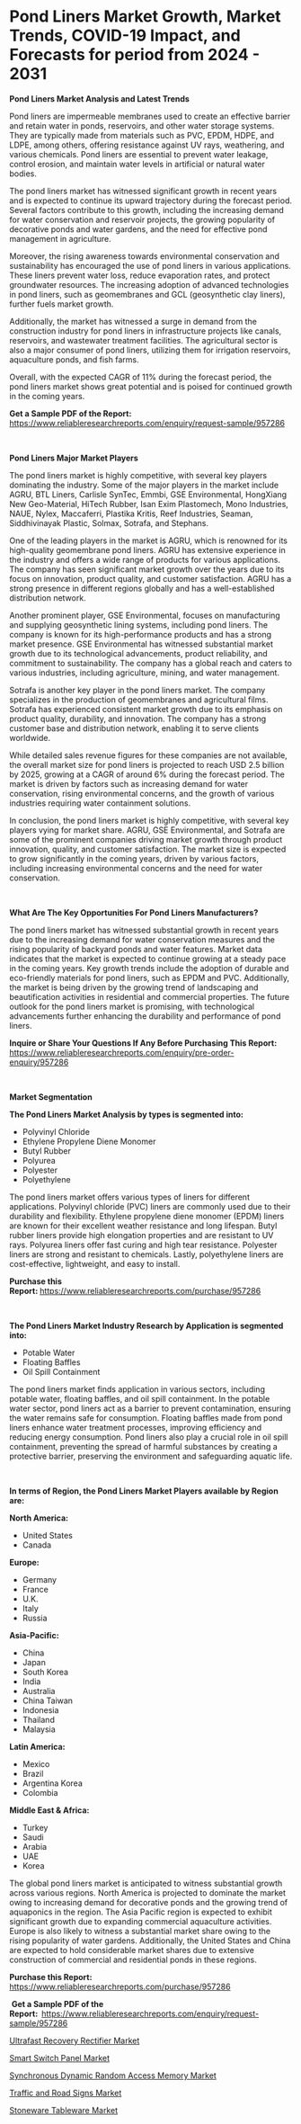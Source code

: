 <p><h1>Pond Liners Market Growth, Market Trends, COVID-19 Impact, and Forecasts for period from 2024 - 2031</h1></p><p><strong>Pond Liners Market Analysis and Latest Trends</strong></p>
<p><p>Pond liners are impermeable membranes used to create an effective barrier and retain water in ponds, reservoirs, and other water storage systems. They are typically made from materials such as PVC, EPDM, HDPE, and LDPE, among others, offering resistance against UV rays, weathering, and various chemicals. Pond liners are essential to prevent water leakage, control erosion, and maintain water levels in artificial or natural water bodies.</p><p>The pond liners market has witnessed significant growth in recent years and is expected to continue its upward trajectory during the forecast period. Several factors contribute to this growth, including the increasing demand for water conservation and reservoir projects, the growing popularity of decorative ponds and water gardens, and the need for effective pond management in agriculture.</p><p>Moreover, the rising awareness towards environmental conservation and sustainability has encouraged the use of pond liners in various applications. These liners prevent water loss, reduce evaporation rates, and protect groundwater resources. The increasing adoption of advanced technologies in pond liners, such as geomembranes and GCL (geosynthetic clay liners), further fuels market growth.</p><p>Additionally, the market has witnessed a surge in demand from the construction industry for pond liners in infrastructure projects like canals, reservoirs, and wastewater treatment facilities. The agricultural sector is also a major consumer of pond liners, utilizing them for irrigation reservoirs, aquaculture ponds, and fish farms.</p><p>Overall, with the expected CAGR of 11% during the forecast period, the pond liners market shows great potential and is poised for continued growth in the coming years.</p></p>
<p><strong>Get a Sample PDF of the Report:&nbsp;</strong> <a href="https://www.reliableresearchreports.com/enquiry/request-sample/957286">https://www.reliableresearchreports.com/enquiry/request-sample/957286</a></p>
<p>&nbsp;</p>
<p><strong>Pond Liners Major Market Players</strong></p>
<p><p>The pond liners market is highly competitive, with several key players dominating the industry. Some of the major players in the market include AGRU, BTL Liners, Carlisle SynTec, Emmbi, GSE Environmental, HongXiang New Geo-Material, HiTech Rubber, Isan Exim Plastomech, Mono Industries, NAUE, Nylex, Maccaferri, Plastika Kritis, Reef Industries, Seaman, Siddhivinayak Plastic, Solmax, Sotrafa, and Stephans.</p><p>One of the leading players in the market is AGRU, which is renowned for its high-quality geomembrane pond liners. AGRU has extensive experience in the industry and offers a wide range of products for various applications. The company has seen significant market growth over the years due to its focus on innovation, product quality, and customer satisfaction. AGRU has a strong presence in different regions globally and has a well-established distribution network.</p><p>Another prominent player, GSE Environmental, focuses on manufacturing and supplying geosynthetic lining systems, including pond liners. The company is known for its high-performance products and has a strong market presence. GSE Environmental has witnessed substantial market growth due to its technological advancements, product reliability, and commitment to sustainability. The company has a global reach and caters to various industries, including agriculture, mining, and water management.</p><p>Sotrafa is another key player in the pond liners market. The company specializes in the production of geomembranes and agricultural films. Sotrafa has experienced consistent market growth due to its emphasis on product quality, durability, and innovation. The company has a strong customer base and distribution network, enabling it to serve clients worldwide.</p><p>While detailed sales revenue figures for these companies are not available, the overall market size for pond liners is projected to reach USD 2.5 billion by 2025, growing at a CAGR of around 6% during the forecast period. The market is driven by factors such as increasing demand for water conservation, rising environmental concerns, and the growth of various industries requiring water containment solutions.</p><p>In conclusion, the pond liners market is highly competitive, with several key players vying for market share. AGRU, GSE Environmental, and Sotrafa are some of the prominent companies driving market growth through product innovation, quality, and customer satisfaction. The market size is expected to grow significantly in the coming years, driven by various factors, including increasing environmental concerns and the need for water conservation.</p></p>
<p>&nbsp;</p>
<p><strong>What Are The Key Opportunities For Pond Liners Manufacturers?</strong></p>
<p><p>The pond liners market has witnessed substantial growth in recent years due to the increasing demand for water conservation measures and the rising popularity of backyard ponds and water features. Market data indicates that the market is expected to continue growing at a steady pace in the coming years. Key growth trends include the adoption of durable and eco-friendly materials for pond liners, such as EPDM and PVC. Additionally, the market is being driven by the growing trend of landscaping and beautification activities in residential and commercial properties. The future outlook for the pond liners market is promising, with technological advancements further enhancing the durability and performance of pond liners.</p></p>
<p><strong>Inquire or Share Your Questions If Any Before Purchasing This Report:</strong> <a href="https://www.reliableresearchreports.com/enquiry/pre-order-enquiry/957286">https://www.reliableresearchreports.com/enquiry/pre-order-enquiry/957286</a></p>
<p>&nbsp;</p>
<p><strong>Market Segmentation</strong></p>
<p><strong>The Pond Liners Market Analysis by types is segmented into:</strong></p>
<p><ul><li>Polyvinyl Chloride</li><li>Ethylene Propylene Diene Monomer</li><li>Butyl Rubber</li><li>Polyurea</li><li>Polyester</li><li>Polyethylene</li></ul></p>
<p><p>The pond liners market offers various types of liners for different applications. Polyvinyl chloride (PVC) liners are commonly used due to their durability and flexibility. Ethylene propylene diene monomer (EPDM) liners are known for their excellent weather resistance and long lifespan. Butyl rubber liners provide high elongation properties and are resistant to UV rays. Polyurea liners offer fast curing and high tear resistance. Polyester liners are strong and resistant to chemicals. Lastly, polyethylene liners are cost-effective, lightweight, and easy to install.</p></p>
<p><strong>Purchase this Report:&nbsp;</strong><a href="https://www.reliableresearchreports.com/purchase/957286">https://www.reliableresearchreports.com/purchase/957286</a></p>
<p>&nbsp;</p>
<p><strong>The Pond Liners Market Industry Research by Application is segmented into:</strong></p>
<p><ul><li>Potable Water</li><li>Floating Baffles</li><li>Oil Spill Containment</li></ul></p>
<p><p>The pond liners market finds application in various sectors, including potable water, floating baffles, and oil spill containment. In the potable water sector, pond liners act as a barrier to prevent contamination, ensuring the water remains safe for consumption. Floating baffles made from pond liners enhance water treatment processes, improving efficiency and reducing energy consumption. Pond liners also play a crucial role in oil spill containment, preventing the spread of harmful substances by creating a protective barrier, preserving the environment and safeguarding aquatic life.</p></p>
<p>&nbsp;</p>
<p><strong>In terms of Region, the Pond Liners Market Players available by Region are:</strong></p>
<p>
    <p> <strong> North America: </strong>
        <ul>
            <li>United States</li>
            <li>Canada</li>
        </ul>
        </p> 
    <p> <strong> Europe: </strong>
        <ul>
            <li>Germany</li>
            <li>France</li>
            <li>U.K.</li>
            <li>Italy</li>
            <li>Russia</li>
        </ul>
        </p> 
    <p> <strong> Asia-Pacific: </strong>
        <ul>
            <li>China</li>
            <li>Japan</li>
            <li>South Korea</li>
            <li>India</li>
            <li>Australia</li>
            <li>China Taiwan</li>
            <li>Indonesia</li>
            <li>Thailand</li>
            <li>Malaysia</li>
        </ul>
        </p> 
    <p> <strong> Latin America: </strong>
        <ul>
            <li>Mexico</li>
            <li>Brazil</li>
            <li>Argentina Korea</li>
            <li>Colombia</li>
        </ul>
        </p> 
    <p> <strong> Middle East & Africa: </strong>
        <ul>
            <li>Turkey</li>
            <li>Saudi</li>
            <li>Arabia</li>
            <li>UAE</li>
            <li>Korea</li>
        </ul>
    </p>
    </p>
<p><p>The global pond liners market is anticipated to witness substantial growth across various regions. North America is projected to dominate the market owing to increasing demand for decorative ponds and the growing trend of aquaponics in the region. The Asia Pacific region is expected to exhibit significant growth due to expanding commercial aquaculture activities. Europe is also likely to witness a substantial market share owing to the rising popularity of water gardens. Additionally, the United States and China are expected to hold considerable market shares due to extensive construction of commercial and residential ponds in these regions.</p></p>
<p><strong>Purchase this Report: </strong><a href="https://www.reliableresearchreports.com/purchase/957286">https://www.reliableresearchreports.com/purchase/957286</a></p>
<p>&nbsp;<strong>Get a Sample PDF of the Report:&nbsp;&nbsp;</strong><a href="https://www.reliableresearchreports.com/enquiry/request-sample/957286">https://www.reliableresearchreports.com/enquiry/request-sample/957286</a></p>
<p><strong></strong></p>
<p><p><a href="https://medium.com/@tevinjewess/ultrafast-recovery-rectifier-market-size-and-market-trends-complete-industry-overview-2024-to-8122a9e5907f">Ultrafast Recovery Rectifier Market</a></p><p><a href="https://medium.com/@tevinjewess/smart-switch-panel-market-furnishes-information-on-market-share-market-trends-and-market-growth-3140fbc484eb">Smart Switch Panel Market</a></p><p><a href="https://medium.com/@tevinjewess/synchronous-dynamic-random-access-memory-market-trends-forecast-and-competitive-analysis-to-2031-18aeeed7fdab">Synchronous Dynamic Random Access Memory Market</a></p><p><a href="https://medium.com/@tevinjewess/traffic-and-road-signs-market-insights-into-market-cagr-market-trends-and-growth-strategies-daeddcc88004">Traffic and Road Signs Market</a></p><p><a href="https://medium.com/@earlernser/stoneware-tableware-market-trends-and-market-analysis-forecasted-for-period-2024-2031-6fd8b250f4d2">Stoneware Tableware Market</a></p></p>